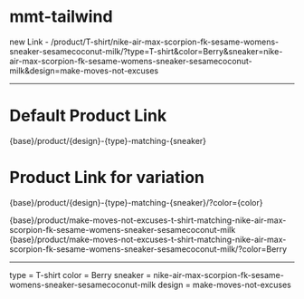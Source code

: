 # mmt-tailwind
 
new Link - /product/T-shirt/nike-air-max-scorpion-fk-sesame-womens-sneaker-sesamecoconut-milk/?type=T-shirt&color=Berry&sneaker=nike-air-max-scorpion-fk-sesame-womens-sneaker-sesamecoconut-milk&design=make-moves-not-excuses 


----------------------------------------------------------------------------------
# Default Product Link
{base}/product/{design}-{type}-matching-{sneaker}

# Product Link for variation 
{base}/product/{design}-{type}-matching-{sneaker}/?color={color}


{base}/product/make-moves-not-excuses-t-shirt-matching-nike-air-max-scorpion-fk-sesame-womens-sneaker-sesamecoconut-milk
{base}/product/make-moves-not-excuses-t-shirt-matching-nike-air-max-scorpion-fk-sesame-womens-sneaker-sesamecoconut-milk/?color=Berry

----------------------------------------------------------------------------------
type    = T-shirt
color   = Berry
sneaker = nike-air-max-scorpion-fk-sesame-womens-sneaker-sesamecoconut-milk
design  = make-moves-not-excuses 